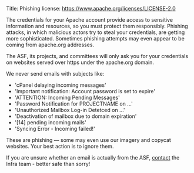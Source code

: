 Title: Phishing
license: https://www.apache.org/licenses/LICENSE-2.0

The credentials for your Apache account provide access to sensitive
information and resources, so you must protect them responsibly.
Phishing attacks, in which malicious actors try to steal your
credentials, are getting more sophisticated. Sometimes phishing
attempts may even appear to be coming from apache.org addresses.

The ASF, its projects, and committees will only ask you for your
credentials on websites served over https under the apache.org domain.

We never send emails with subjects like:

- 'cPanel delaying incoming messages'
- 'Important notification: Account password is set to expire'
- 'ATTENTION: Incoming Pending Messages'
- 'Password Notification for PROJECTNAME on ...'
- 'Unauthorized Mailbox Log-in Detetced on ...'
- 'Deactivation of mailbox due to domain expiration'
- '[14] pending incoming mails'
- 'Syncing Error - Incoming failed!'

These are phishing &mdash; some may even use our imagery and copycat websites.
Your best action is to ignore them.

If you are unsure whether an email is actually from the ASF,
[contact](contact.html) the Infra team - better safe than sorry!
